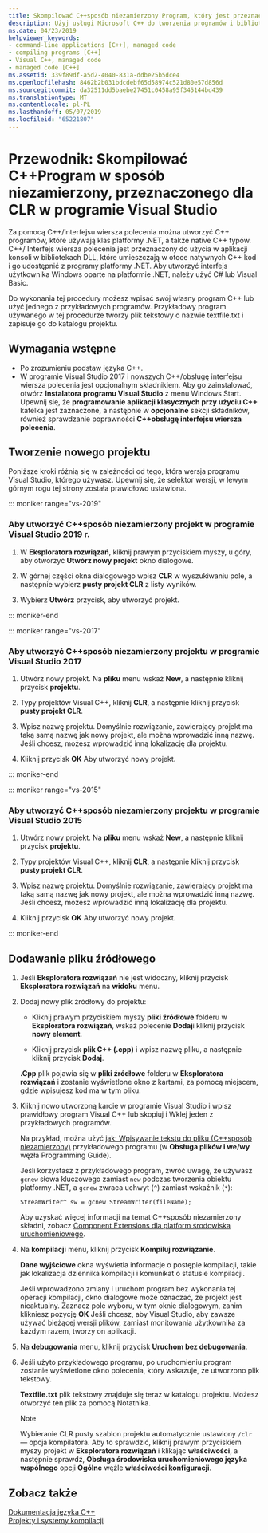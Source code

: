 ```yaml
---
title: Skompilować C++sposób niezamierzony Program, który jest przeznaczony dla środowiska CLR
description: Użyj usługi Microsoft C++ do tworzenia programów i bibliotek, które można połączyć z natywnych C++ kodu i programy platformy .NET.
ms.date: 04/23/2019
helpviewer_keywords:
- command-line applications [C++], managed code
- compiling programs [C++]
- Visual C++, managed code
- managed code [C++]
ms.assetid: 339f89df-a5d2-4040-831a-ddbe25b5dce4
ms.openlocfilehash: 8462b2b031bdcdebf65d58974c521d80e57d856d
ms.sourcegitcommit: da32511dd5baebe27451c0458a95f345144bd439
ms.translationtype: MT
ms.contentlocale: pl-PL
ms.lasthandoff: 05/07/2019
ms.locfileid: "65221807"
---
```

# <a name="walkthrough-compile-a-ccli-program-that-targets-the-clr-in-visual-studio"></a>Przewodnik: Skompilować C++Program w sposób niezamierzony, przeznaczonego dla CLR w programie Visual Studio

Za pomocą C++/interfejsu wiersza polecenia można utworzyć C++ programów, które używają klas platformy .NET, a także native C++ typów. C++/ Interfejs wiersza polecenia jest przeznaczony do użycia w aplikacji konsoli w bibliotekach DLL, które umieszczają w otoce natywnych C++ kod i go udostępnić z programy platformy .NET. Aby utworzyć interfejs użytkownika Windows oparte na platformie .NET, należy użyć C# lub Visual Basic. 

Do wykonania tej procedury możesz wpisać swój własny program C++ lub użyć jednego z przykładowych programów. Przykładowy program używanego w tej procedurze tworzy plik tekstowy o nazwie textfile.txt i zapisuje go do katalogu projektu.

## <a name="prerequisites"></a>Wymagania wstępne

- Po zrozumieniu podstaw języka C++.
- W programie Visual Studio 2017 i nowszych C++/obsługę interfejsu wiersza polecenia jest opcjonalnym składnikiem. Aby go zainstalować, otwórz **Instalatora programu Visual Studio** z menu Windows Start. Upewnij się, że **programowanie aplikacji klasycznych przy użyciu C++**  kafelka jest zaznaczone, a następnie w **opcjonalne** sekcji składników, również sprawdzanie poprawności  **C++obsługę interfejsu wiersza polecenia**.

## <a name="create-a-new-project"></a>Tworzenie nowego projektu

Poniższe kroki różnią się w zależności od tego, która wersja programu Visual Studio, którego używasz. Upewnij się, że selektor wersji, w lewym górnym rogu tej strony została prawidłowo ustawiona.

::: moniker range="vs-2019"

### <a name="to-create-a-ccli-project-in-visual-studio-2019"></a>Aby utworzyć C++sposób niezamierzony projekt w programie Visual Studio 2019 r.

1. W **Eksploratora rozwiązań**, kliknij prawym przyciskiem myszy, u góry, aby otworzyć **Utwórz nowy projekt** okno dialogowe.

1. W górnej części okna dialogowego wpisz **CLR** w wyszukiwaniu pole, a następnie wybierz **pusty projekt CLR** z listy wyników. 

1. Wybierz **Utwórz** przycisk, aby utworzyć projekt.

::: moniker-end

::: moniker range="vs-2017"

### <a name="to-create-a-ccli-project-in-visual-studio-2017"></a>Aby utworzyć C++sposób niezamierzony projektu w programie Visual Studio 2017

1. Utwórz nowy projekt. Na **pliku** menu wskaż **New**, a następnie kliknij przycisk **projektu**.

1. Typy projektów Visual C++, kliknij **CLR**, a następnie kliknij przycisk **pusty projekt CLR**.

1. Wpisz nazwę projektu. Domyślnie rozwiązanie, zawierający projekt ma taką samą nazwę jak nowy projekt, ale można wprowadzić inną nazwę. Jeśli chcesz, możesz wprowadzić inną lokalizację dla projektu.

1. Kliknij przycisk **OK** Aby utworzyć nowy projekt.

::: moniker-end

::: moniker range="vs-2015"

### <a name="to-create-a-ccli-project-in-visual-studio-2015"></a>Aby utworzyć C++sposób niezamierzony projektu w programie Visual Studio 2015

1. Utwórz nowy projekt. Na **pliku** menu wskaż **New**, a następnie kliknij przycisk **projektu**.

1. Typy projektów Visual C++, kliknij **CLR**, a następnie kliknij przycisk **pusty projekt CLR**.

1. Wpisz nazwę projektu. Domyślnie rozwiązanie, zawierający projekt ma taką samą nazwę jak nowy projekt, ale można wprowadzić inną nazwę. Jeśli chcesz, możesz wprowadzić inną lokalizację dla projektu.

1. Kliknij przycisk **OK** Aby utworzyć nowy projekt.

::: moniker-end

## <a name="add-a-source-file"></a>Dodawanie pliku źródłowego

1. Jeśli **Eksploratora rozwiązań** nie jest widoczny, kliknij przycisk **Eksploratora rozwiązań** na **widoku** menu.

1. Dodaj nowy plik źródłowy do projektu:

   - Kliknij prawym przyciskiem myszy **pliki źródłowe** folderu w **Eksploratora rozwiązań**, wskaż polecenie **Dodaj**i kliknij przycisk **nowy element**.

   - Kliknij przycisk **plik C++ (.cpp)** i wpisz nazwę pliku, a następnie kliknij przycisk **Dodaj**.

   **.Cpp** plik pojawia się w **pliki źródłowe** folderu w **Eksploratora rozwiązań** i zostanie wyświetlone okno z kartami, za pomocą miejscem, gdzie wpisujesz kod ma w tym pliku.

1. Kliknij nowo utworzoną karcie w programie Visual Studio i wpisz prawidłowy program Visual C++ lub skopiuj i Wklej jeden z przykładowych programów.

   Na przykład, można użyć [jak: Wpisywanie tekstu do pliku (C++sposób niezamierzony)](how-to-write-a-text-file-cpp-cli.md) przykładowego programu (w **Obsługa plików i we/wy** węzła Programming Guide).

   Jeśli korzystasz z przykładowego program, zwróć uwagę, że używasz `gcnew` słowa kluczowego zamiast `new` podczas tworzenia obiektu platformy .NET, a `gcnew` zwraca uchwyt (`^`) zamiast wskaźnik (`*`):

   `StreamWriter^ sw = gcnew StreamWriter(fileName);`

   Aby uzyskać więcej informacji na temat C++sposób niezamierzony składni, zobacz [Component Extensions dla platform środowiska uruchomieniowego](../extensions/component-extensions-for-runtime-platforms.md).

1. Na **kompilacji** menu, kliknij przycisk **Kompiluj rozwiązanie**.

   **Dane wyjściowe** okna wyświetla informacje o postępie kompilacji, takie jak lokalizacja dziennika kompilacji i komunikat o statusie kompilacji.

   Jeśli wprowadzono zmiany i uruchom program bez wykonania tej operacji kompilacji, okno dialogowe może oznaczać, że projekt jest nieaktualny. Zaznacz pole wyboru, w tym oknie dialogowym, zanim klikniesz pozycję **OK** Jeśli chcesz, aby Visual Studio, aby zawsze używać bieżącej wersji plików, zamiast monitowania użytkownika za każdym razem, tworzy on aplikacji.

1. Na **debugowania** menu, kliknij przycisk **Uruchom bez debugowania**.

1. Jeśli użyto przykładowego programu, po uruchomieniu program zostanie wyświetlone okno polecenia, który wskazuje, że utworzono plik tekstowy.

   **Textfile.txt** plik tekstowy znajduje się teraz w katalogu projektu. Możesz otworzyć ten plik za pomocą Notatnika.

   > [!NOTE]
   > Wybieranie CLR pusty szablon projektu automatycznie ustawiony `/clr` — opcja kompilatora. Aby to sprawdzić, kliknij prawym przyciskiem myszy projekt w **Eksploratora rozwiązań** i klikając **właściwości**, a następnie sprawdź, **Obsługa środowiska uruchomieniowego języka wspólnego** opcji  **Ogólne** węźle **właściwości konfiguracji**.

## <a name="see-also"></a>Zobacz także

[Dokumentacja języka C++](../cpp/cpp-language-reference.md)<br/>
[Projekty i systemy kompilacji](../build/projects-and-build-systems-cpp.md)<br/>
